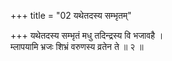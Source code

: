 +++
title = "02 यथेतदस्य सम्भृतम्"

+++
यथेतदस्य सम्भृतं मधु तदिन्द्रस्य वि भजावहै ।  
म्लापयामि भ्रजः शिभ्रं वरुणस्य व्रतेन ते ॥ २ ॥